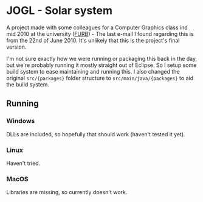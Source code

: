 JOGL - Solar system
===================

A project made with some colleagues for a Computer Graphics class ind mid 2010 at the university ([FURB](https://www.furb.br/)) - The last e-mail I found regarding this is from the 22nd of June 2010. It's unlikely that this is the project's final version.

I'm not sure exactly how we were running or packaging this back in the day, but we're probably running it mostly straight out of Eclipse.
So I setup some build system to ease maintaining and running this. 
I also changed the original `src/{packages}` folder structure to `src/main/java/{packages}` to aid the build system.


## Running

### Windows

DLLs are included, so hopefully that should work (haven't tested it yet).

### Linux

Haven't tried.

### MacOS

Libraries are missing, so currently doesn't work.

